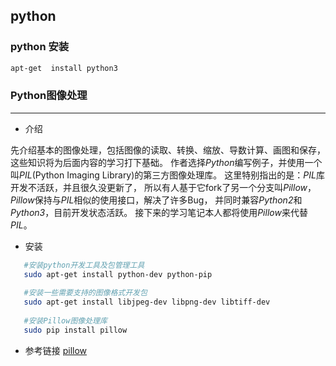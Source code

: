 ## python

### python 安装

```bash
apt-get  install python3
```

### Python图像处理
 
 ---
 - 介绍  
 
 先介绍基本的图像处理，包括图像的读取、转换、缩放、导数计算、画图和保存，这些知识将为后面内容的学习打下基础。
 作者选择*Python*编写例子，并使用一个叫*PIL*(Python Imaging Library)的第三方图像处理库。
 这里特别指出的是：*PIL*库开发不活跃，并且很久没更新了，
 所以有人基于它fork了另一个分支叫*Pillow*，*Pillow*保持与*PIL*相似的使用接口，解决了许多Bug，
 并同时兼容*Python2*和*Python3*，目前开发状态活跃。
 接下来的学习笔记本人都将使用*Pillow*来代替*PIL*。
 
 - 安装
 
 ```bash
    #安装python开发工具及包管理工具
    sudo apt-get install python-dev python-pip 
    
    #安装一些需要支持的图像格式开发包
    sudo apt-get install libjpeg-dev libpng-dev libtiff-dev 
    
    #安装Pillow图像处理库
    sudo pip install pillow  
```

- 参考链接
[pillow](https://segmentfault.com/a/1190000003941588)